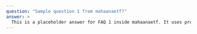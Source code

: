 ```yaml
---
question: "Sample question 1 from mahaanaetf?"
answer: >
  This is a placeholder answer for FAQ 1 inside mahaanaetf. It uses proper YAML block formatting to avoid any parsing issues.
---
```

